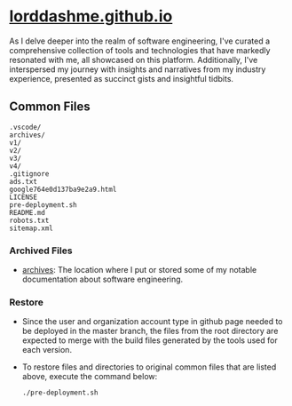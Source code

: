 # [lorddashme.github.io](https://lorddashme.github.io/)

As I delve deeper into the realm of software engineering, I've curated a comprehensive collection of tools and technologies that have markedly resonated with me, all showcased on this platform. Additionally, I've interspersed my journey with insights and narratives from my industry experience, presented as succinct gists and insightful tidbits.

## Common Files

```text
.vscode/
archives/
v1/
v2/
v3/
v4/
.gitignore
ads.txt
google764e0d137ba9e2a9.html
LICENSE
pre-deployment.sh
README.md
robots.txt
sitemap.xml
```

### Archived Files

- [archives](archives/): The location where I put or stored some of my notable documentation about software engineering.

### Restore

- Since the user and organization account type in github page needed to be deployed in the master branch, the files from the root directory are expected to merge with the build files generated by the tools used for each version.

- To restore files and directories to original common files that are listed above, execute the command below:

  ```text
  ./pre-deployment.sh
  ```
